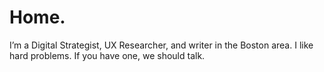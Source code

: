 # Home.

I’m a Digital Strategist, UX Researcher, and writer in the Boston area. 
I like hard problems. If you have one, we should talk.
